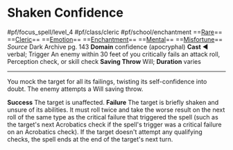 # Shaken Confidence
#pf/focus_spell/level_4 #pf/class/cleric #pf/school/enchantment 
==[Rare](../../../Traits/Rare.md)== ==[Cleric](../../../Traits/Cleric.md)== ==[Emotion](../../../Traits/Emotion.md)== ==[Enchantment](../../../Traits/Enchantment.md)== ==[Mental](../../../Traits/Mental.md)== ==[Misfortune](../../../Traits/Misfortune.md)==
*Source* Dark Archive pg. 143
**Domain** confidence (apocryphal)
**Cast** ◄ verbal; Trigger An enemy within 30 feet of you critically fails an attack roll, Perception check, or skill check
**Saving Throw** Will; **Duration** varies

---
You mock the target for all its failings, twisting its self-confidence into doubt. The enemy attempts a Will saving throw.

**Success** The target is unaffected.
**Failure** The target is briefly shaken and unsure of its abilities. It must roll twice and take the worse result on the next roll of the same type as the critical failure that triggered the spell (such as the target's next Acrobatics check if the spell's trigger was a critical failure on an Acrobatics check). If the target doesn't attempt any qualifying checks, the spell ends at the end of the target's next turn.
